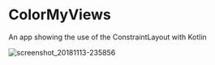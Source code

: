 # ColorMyViews
An app showing the use of the ConstraintLayout with Kotlin

![screenshot_20181113-235856](https://user-images.githubusercontent.com/26351803/48445910-7778f700-e7a0-11e8-89ee-e55113f35c4c.jpg)
